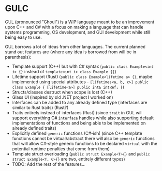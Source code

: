 # GULC

GUL (pronounced "Ghoul") is a WIP language meant to be an improvement upon C++ and C# with a focus on making a language that can handle systems programming, OS development, and GUI development while still being easy to use.

GUL borrows a lot of ideas from other languages. The current planned stand out features are (where any idea is borrowed from will be in parenthesis):
 
 * Template support (C++) but with C# syntax (`public class Example<int i> {}` instead of `template<int i> class Example {}`)
 * Lifetime support (Rust) (`public class Example<lifetime a> {}`, maybe implemented using special attributes - `[lifetimes<a, b, c>] public class Example { [lifetime<a>] public int& intRef; }`)
 * Structs/classes destruct when scope is lost (C++)
 * Glass UI (inspired by old .NET project I worked on)
 * Interfaces can be added to any already defined type (interfaces are similar to Rust traits) (Rust?)
 * Traits entirely instead of interfaces (Rust) (since `trait` in GUL will support everything C# `interface` handles while also supporting default implementations of functions and being able to be implemented on already defined traits)
 * Explicitly defined `generic` functions (C#-ish) (since C++ template functions cannot be virtual/abstract there will also be `generic` functions that will allow C#-style generic functions to be declared `virtual` with the potential runtime penalties that come from them)
 * Template struct overloading (`public struct Example<T>{}` and `public struct Example<T, G>{}` are two, entirely different types)
 * TODO: Add the rest of the features...
